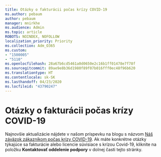 ```yaml
---
title: Otázky o fakturácii počas krízy COVID-19
ms.author: pebaum
author: pebaum
manager: mnirkhe
ms.audience: Admin
ms.topic: article
ROBOTS: NOINDEX, NOFOLLOW
localization_priority: Priority
ms.collection: Adm_O365
ms.custom:
- "1500005"
- "5110"
ms.openlocfilehash: 28a67b6cd5461a0d0650e2c16b1ff01478e7f78f
ms.sourcegitcommit: 89ae9e8b36d1980f89f07b016fff0ec48f96b620
ms.translationtype: HT
ms.contentlocale: sk-SK
ms.lasthandoff: 04/23/2020
ms.locfileid: "43790247"
---
```

# <a name="covid-19-invoice-questions"></a>Otázky o fakturácii počas krízy COVID-19

Najnovšie aktualizácie nájdete v našom príspevku na blogu s názvom [Náš záväzok zákazníkom počas krízy COVID-19](https://www.microsoft.com/microsoft-365/blog/2020/03/05/our-commitment-to-customers-during-covid-19/).  Ak máte konkrétne otázky týkajúce sa fakturácie alebo licencie súvisiace s krízou Covid-19, kliknite na položku **Kontaktovať oddelenie podpory** v dolnej časti tejto stránky.
